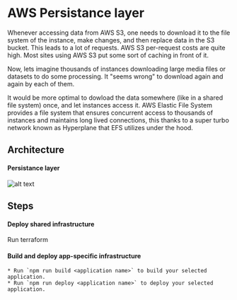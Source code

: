 # AWS Persistance layer

Whenever accessing data from AWS S3, one needs to download it to the file system of the instance, make changes, and then replace data in the S3 bucket. This leads to a lot of requests. AWS S3 per-request costs are quite high. Most sites using AWS S3 put some sort of caching in front of it.

Now, lets imagine thousands of instances downloading large media files or datasets to do some processing. It "seems wrong" to download again and again by each of them.

It would be more optimal to dowload the data somewhere (like in a shared file system) once, and let instances access it. AWS Elastic File System provides a file system that ensures concurrent access to thousands of instances and maintains long lived connections, this thanks to a super turbo network known as Hyperplane that EFS utilizes under the hood.


## Architecture


#### Persistance layer

![alt text](http://assets/aws-efs-system-design.png)


## Steps

#### Deploy shared infrastructure

Run terraform

#### Build and deploy app-specific infrastructure

```http
* Run `npm run build <application name>` to build your selected application.
* Run `npm run deploy <application name>` to deploy your selected application.
```

